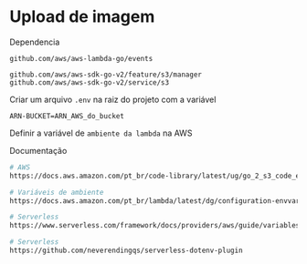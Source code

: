 <h1>Upload de imagem</h1>

Dependencia
```
github.com/aws/aws-lambda-go/events

github.com/aws/aws-sdk-go-v2/feature/s3/manager
github.com/aws/aws-sdk-go-v2/service/s3
```

Criar um arquivo `.env` na raiz do projeto com a variável
```
ARN-BUCKET=ARN_AWS_do_bucket
```

Definir a variável de `ambiente da lambda` na AWS

Documentação
```bash
# AWS
https://docs.aws.amazon.com/pt_br/code-library/latest/ug/go_2_s3_code_examples.html

# Variáveis de ambiente
https://docs.aws.amazon.com/pt_br/lambda/latest/dg/configuration-envvars.html#configuration-envvars-config

# Serverless
https://www.serverless.com/framework/docs/providers/aws/guide/variables/

# Serverless
https://github.com/neverendingqs/serverless-dotenv-plugin
```